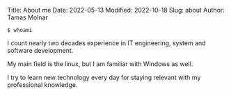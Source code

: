 Title: About me
Date: 2022-05-13
Modified: 2022-10-18
Slug: about
Author: Tamas Molnar

```
$ whoami
```

I count nearly two decades experience in IT engineering, system and software development.

My main field is the linux, but I am familiar with Windows as well.

I try to learn new technology every day for staying relevant with my professional knowledge.